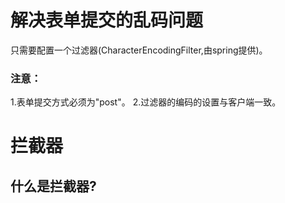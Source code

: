 # 解决表单提交的乱码问题
只需要配置一个过滤器(CharacterEncodingFilter,由spring提供)。<br/>
### 注意：
1.表单提交方式必须为"post"。
2.过滤器的编码的设置与客户端一致。
# 拦截器
## 什么是拦截器?
